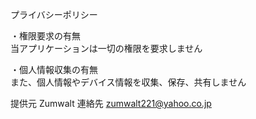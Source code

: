 プライバシーポリシー

・権限要求の有無  
当アプリケーションは一切の権限を要求しません  

・個人情報収集の有無  
また、個人情報やデバイス情報を収集、保存、共有しません

提供元 Zumwalt
連絡先 zumwalt221@yahoo.co.jp
